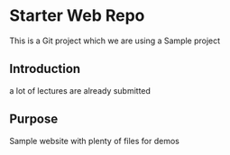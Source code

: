 # Starter Web Repo
This is a Git project which we are using a Sample project 

## Introduction 
a lot of lectures are already submitted

## Purpose

Sample website with plenty of files for demos

